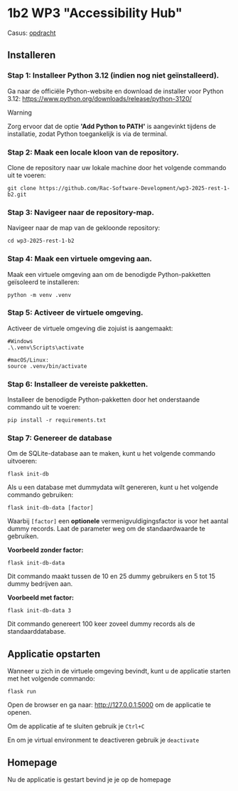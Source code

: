 # 1b2 WP3 "Accessibility Hub"

Casus: [opdracht](CASUS.md)

## Installeren

### Stap 1: Installeer Python 3.12 (indien nog niet geïnstalleerd).

Ga naar de officiële Python-website en download de installer voor Python 3.12:
https://www.python.org/downloads/release/python-3120/

> [!warning]
> Zorg ervoor dat de optie **'Add Python to PATH'** is aangevinkt tijdens de installatie, zodat Python toegankelijk is via de terminal.

### Stap 2: Maak een locale kloon van de repository.

Clone de repository naar uw lokale machine door het volgende commando uit te voeren:

```shell
git clone https://github.com/Rac-Software-Development/wp3-2025-rest-1-b2.git
```

### Stap 3: Navigeer naar de repository-map.

Navigeer naar de map van de gekloonde repository:

```shell
cd wp3-2025-rest-1-b2
```

### Stap 4: Maak een virtuele omgeving aan.

Maak een virtuele omgeving aan om de benodigde Python-pakketten geïsoleerd te installeren:

```shell
python -m venv .venv
```

### Stap 5: Activeer de virtuele omgeving.

Activeer de virtuele omgeving die zojuist is aangemaakt:

```shell
#Windows
.\.venv\Scripts\activate

#macOS/Linux:
source .venv/bin/activate
```

### Stap 6: Installeer de vereiste pakketten.

Installeer de benodigde Python-pakketten door het onderstaande commando uit te voeren:

```shell
pip install -r requirements.txt
```

### Stap 7: Genereer de database

Om de SQLite-database aan te maken, kunt u het volgende commando uitvoeren:

```shell
flask init-db
```

Als u een database met dummydata wilt genereren, kunt u het volgende commando gebruiken:

```shell
flask init-db-data [factor]
```

Waarbij `[factor]` een **optionele** vermenigvuldigingsfactor is voor het aantal dummy records. Laat de parameter weg om
de standaardwaarde te gebruiken.


**Voorbeeld zonder factor:**

```shell
flask init-db-data
```

Dit commando maakt tussen de 10 en 25 dummy gebruikers en 5 tot 15 dummy bedrijven aan.


**Voorbeeld met factor:**

```shell
flask init-db-data 3
```

Dit commando genereert 100 keer zoveel dummy records als de standaarddatabase.

## Applicatie opstarten

Wanneer u zich in de virtuele omgeving bevindt, kunt u de applicatie starten met het volgende commando:

```shell
flask run
```
Open de browser en ga naar: http://127.0.0.1:5000 om de applicatie te openen.

Om de applicatie af te sluiten gebruik je `Ctrl+C`

En om je virtual environment te deactiveren gebruik je `deactivate`


## Homepage

Nu de applicatie is gestart bevind je je op de homepage
